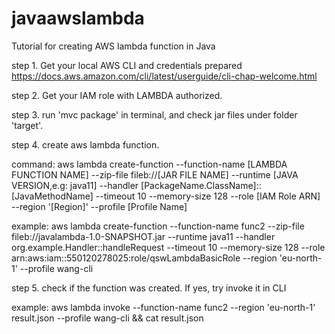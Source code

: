 # javaawslambda
Tutorial for creating AWS lambda function in Java

step 1. Get your local AWS CLI and credentials prepared https://docs.aws.amazon.com/cli/latest/userguide/cli-chap-welcome.html

step 2. Get your IAM role with LAMBDA authorized.

step 3. run 'mvc package' in terminal, and check jar files under folder 'target'.

step 4. create aws lambda function.

command: 
aws lambda create-function --function-name [LAMBDA FUNCTION NAME] --zip-file fileb://[JAR FILE NAME] --runtime [JAVA VERSION,e.g: java11] --handler [PackageName.ClassName]::[JavaMethodName] --timeout 10 --memory-size 128 --role [IAM Role ARN] --region '[Region]' --profile [Profile Name]

example: 
aws lambda create-function --function-name func2 --zip-file fileb://javalambda-1.0-SNAPSHOT.jar --runtime java11 --handler org.example.Handler::handleRequest --timeout 10 --memory-size 128 --role arn:aws:iam::550120278025:role/qswLambdaBasicRole --region 'eu-north-1' --profile wang-cli

step 5. check if the function was created. If yes, try invoke it in CLI

example: 
aws lambda invoke --function-name func2 --region 'eu-north-1' result.json --profile wang-cli && cat result.json
